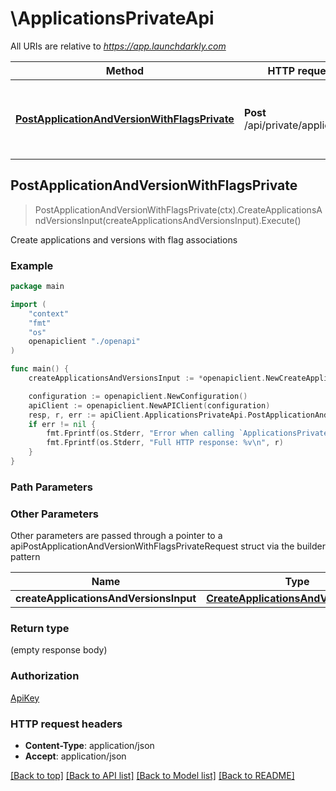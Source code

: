 # \ApplicationsPrivateApi

All URIs are relative to *https://app.launchdarkly.com*

Method | HTTP request | Description
------------- | ------------- | -------------
[**PostApplicationAndVersionWithFlagsPrivate**](ApplicationsPrivateApi.md#PostApplicationAndVersionWithFlagsPrivate) | **Post** /api/private/applications | Create applications and versions with flag associations



## PostApplicationAndVersionWithFlagsPrivate

> PostApplicationAndVersionWithFlagsPrivate(ctx).CreateApplicationsAndVersionsInput(createApplicationsAndVersionsInput).Execute()

Create applications and versions with flag associations



### Example

```go
package main

import (
    "context"
    "fmt"
    "os"
    openapiclient "./openapi"
)

func main() {
    createApplicationsAndVersionsInput := *openapiclient.NewCreateApplicationsAndVersionsInput() // CreateApplicationsAndVersionsInput | 

    configuration := openapiclient.NewConfiguration()
    apiClient := openapiclient.NewAPIClient(configuration)
    resp, r, err := apiClient.ApplicationsPrivateApi.PostApplicationAndVersionWithFlagsPrivate(context.Background()).CreateApplicationsAndVersionsInput(createApplicationsAndVersionsInput).Execute()
    if err != nil {
        fmt.Fprintf(os.Stderr, "Error when calling `ApplicationsPrivateApi.PostApplicationAndVersionWithFlagsPrivate``: %v\n", err)
        fmt.Fprintf(os.Stderr, "Full HTTP response: %v\n", r)
    }
}
```

### Path Parameters



### Other Parameters

Other parameters are passed through a pointer to a apiPostApplicationAndVersionWithFlagsPrivateRequest struct via the builder pattern


Name | Type | Description  | Notes
------------- | ------------- | ------------- | -------------
 **createApplicationsAndVersionsInput** | [**CreateApplicationsAndVersionsInput**](CreateApplicationsAndVersionsInput.md) |  | 

### Return type

 (empty response body)

### Authorization

[ApiKey](../README.md#ApiKey)

### HTTP request headers

- **Content-Type**: application/json
- **Accept**: application/json

[[Back to top]](#) [[Back to API list]](../README.md#documentation-for-api-endpoints)
[[Back to Model list]](../README.md#documentation-for-models)
[[Back to README]](../README.md)

